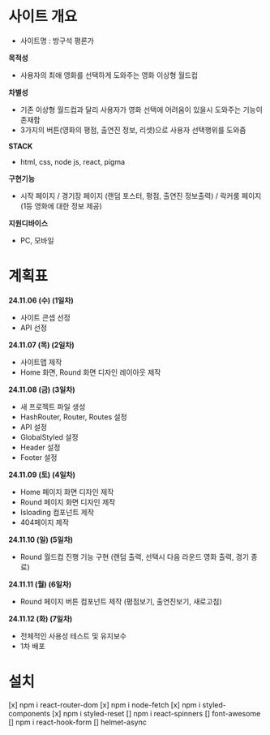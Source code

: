 # 사이트 개요

- 사이트명 : 방구석 평론가

**목적성**

- 사용자의 최애 영화를 선택하게 도와주는 영화 이상형 월드컵

**차별성**

- 기존 이상형 월드컵과 달리 사용자가 영화 선택에 어려움이 있을시 도와주는 기능이 존재함
- 3가지의 버튼(영화의 평점, 출연진 정보, 리셋)으로 사용자 선택행위를 도와줌

**STACK**

- html, css, node js, react, pigma

**구현기능**

- 시작 페이지 / 경기장 페이지 (랜덤 포스터, 평점, 출연진 정보출력) / 락커룸 페이지 (1등 영화에 대한 정보 제공)

**지원디바이스**

- PC, 모바일

# 계획표

**24.11.06 (수) (1일차)**

- 사이트 콘셉 선정
- API 선정

**24.11.07 (목) (2일차)**

- 사이트맵 제작
- Home 화면, Round 화면 디자인 레이아웃 제작

**24.11.08 (금) (3일차)**

- 새 프로젝트 파일 생성
- HashRouter, Router, Routes 설정
- API 설정
- GlobalStyled 설정
- Header 설정
- Footer 설정

**24.11.09 (토) (4일차)**

- Home 페이지 화면 디자인 제작
- Round 페이지 화면 디자인 제작
- Isloading 컴포넌트 제작
- 404페이지 제작

**24.11.10 (일) (5일차)**

- Round 월드컵 진행 기능 구현
  (랜덤 출력, 선택시 다음 라운드 영화 출력, 경기 종료)

**24.11.11 (월) (6일차)**

- Round 페이지 버튼 컴포넌트 제작
  (평점보기, 출연진보기, 새로고침)

**24.11.12 (화) (7일차)**

- 전체적인 사용성 테스트 및 유지보수
- 1차 배포

# 설치

[x] npm i react-router-dom
[x] npm i node-fetch
[x] npm i styled-components
[x] npm i styled-reset
[] npm i react-spinners
[] font-awesome
[] npm i react-hook-form
[] helmet-async
